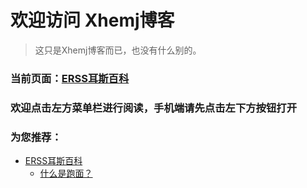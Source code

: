 # 欢迎访问 **Xhemj博客**
> 这只是Xhemj博客而已，也没有什么别的。
### 当前页面：[ERSS耳斯百科](#)
### 欢迎点击左方菜单栏进行阅读，手机端请先点击左下方按钮打开
### 为您推荐：
* [ERSS耳斯百科](/ERSS-Wiki/)
    * [什么是跑面？](/ERSS-Wiki/What-is-Run-Noodles)